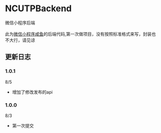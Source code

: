 # NCUTPBackend
微信小程序后端</br></br>
此为[微信小程序咸鱼](https://github.com/Dote-Adore/NCUPY)的后端代码,第一次做项目，没有按照标准格式来写，封装也不大行，请见谅

## 更新日志
### 1.0.1
8/5
* 增加了修改发布的api
### 1.0.0
8/3
* 第一次提交
